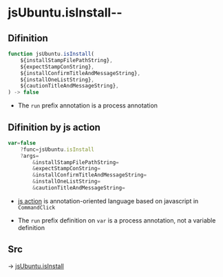# jsUbuntu.isInstall--

## Difinition

```js.js
function jsUbuntu.isInstall(
	${installStampFilePathString},
	${expectStampConString},
	${installConfirmTitleAndMessageString},
	${installOneListString},
	${cautionTitleAndMessageString},
) -> false
```

- The `run` prefix annotation is a process annotation


## Difinition by js action

```js.js
var=false
	?func=jsUbuntu.isInstall
	?args=
		&installStampFilePathString=
		&expectStampConString=
		&installConfirmTitleAndMessageString=
		&installOneListString=
		&cautionTitleAndMessageString=
```

- [js action](#) is annotation-oriented language based on javascript in `CommandClick`

- The `run` prefix definition on `var` is a process annotation, not a variable definition

## Src

-> [jsUbuntu.isInstall](https://github.com/puutaro/CommandClick/blob/master/app/src/main/java/com/puutaro/commandclick/fragment_lib/terminal_fragment/js_interface/JsUbuntu.kt#L287)


